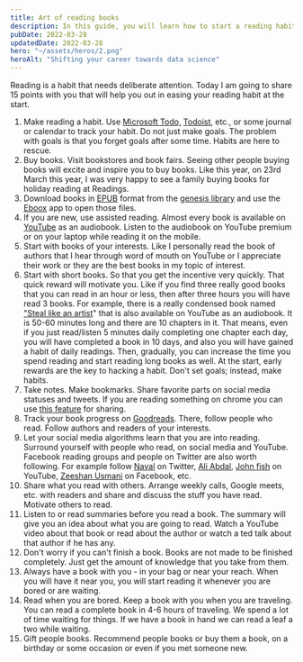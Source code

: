 ```yaml
---
title: Art of reading books
description: In this guide, you will learn how to start a reading habit and how to make it a part of your life. Reading is a habit that needs deliberate attention.
pubDate: 2022-03-28
updatedDate: 2022-03-28
hero: "~/assets/heros/2.png"
heroAlt: "Shifting your career towards data science"
---
```


Reading is a habit that needs deliberate attention. Today I am going to share 15 points with you that will help you out in easing your reading habit at the start.

1. Make reading a habit. Use [Microsoft Todo,](https://play.google.com/store/apps/details?id=com.microsoft.todos&hl=en&gl=US) [Todoist](https://todoist.com/), etc., or some journal or calendar to track your habit. Do not just make goals. The problem with goals is that you forget goals after some time. Habits are here to rescue.
2. Buy books. Visit bookstores and book fairs. Seeing other people buying books will excite and inspire you to buy books. Like this year, on 23rd March this year, I was very happy to see a family buying books for holiday reading at Readings.
3. Download books in [EPUB](https://www.w3.org/AudioVideo/ebook/#:~:text=The%20epub%20format%20is%20an,%2Dbased%20e%2Dbook%20format.) format from the [genesis library](https://libgen.is/) and use the [Eboox](https://play.google.com/store/apps/details?id=com.reader.books) app to open those files.
4. If you are new, use assisted reading. Almost every book is available on [YouTube](https://www.youtube.com/results?search_query=audiobooks) as an audiobook. Listen to the audiobook on YouTube premium or on your laptop while reading it on the mobile.
5. Start with books of your interests. Like I personally read the book of authors that I hear through word of mouth on YouTube or I appreciate their work or they are the best books in my topic of interest.
6. Start with short books. So that you get the incentive very quickly. That quick reward will motivate you. Like if you find three really good books that you can read in an hour or less, then after three hours you will have read 3 books. For example, there is a really condensed book named ["Steal like an artist](https://www.youtube.com/watch?v=Z51TMQhT1lc&)" that is also available on YouTube as an audiobook. It is 50-60 minutes long and there are 10 chapters in it. That means, even if you just read/listen 5 minutes daily completing one chapter each day, you will have completed a book in 10 days, and also you will have gained a habit of daily readings. Then, gradually, you can increase the time you spend reading and start reading long books as well. At the start, early rewards are the key to hacking a habit. Don't set goals; instead, make habits.
7. Take notes. Make bookmarks. Share favorite parts on social media statuses and tweets. If you are reading something on chrome you can use [this feature](https://support.google.com/chrome/answer/10256233?hl=en&co=GENIE.Platform%3DAndroid) for sharing.
8. Track your book progress on [Goodreads](https://www.goodreads.com/concaption). There, follow people who read. Follow authors and readers of your interests.
9. Let your social media algorithms learn that you are into reading. Surround yourself with people who read, on social media and YouTube. Facebook reading groups and people on Twitter are also worth following. For example follow [Naval](https://twitter.com/naval) on Twitter, [Ali Abdal](https://www.youtube.com/channel/UCoOae5nYA7VqaXzerajD0lg), [John fish](https://www.youtube.com/c/JohnFishie) on YouTube, [Zeeshan Usmani](https://www.youtube.com/c/ZeeshanUsmani78) on Facebook, etc.
10. Share what you read with others. Arrange weekly calls, Google meets, etc. with readers and share and discuss the stuff you have read. Motivate others to read.
11. Listen to or read summaries before you read a book. The summary will give you an idea about what you are going to read. Watch a YouTube video about that book or read about the author or watch a ted talk about that author if he has any.
12.  Don't worry if you can't finish a book. Books are not made to be finished completely. Just get the amount of knowledge that you take from them.
13. Always have a book with you - in your bag or near your reach. When you will have it near you, you will start reading it whenever you are bored or are waiting.
14. Read when you are bored. Keep a book with you when you are traveling. You can read a complete book in 4-6 hours of traveling. We spend a lot of time waiting for things. If we have a book in hand we can read a leaf a two while waiting.
15. Gift people books. Recommend people books or buy them a book, on a birthday or some occasion or even if you met someone new.